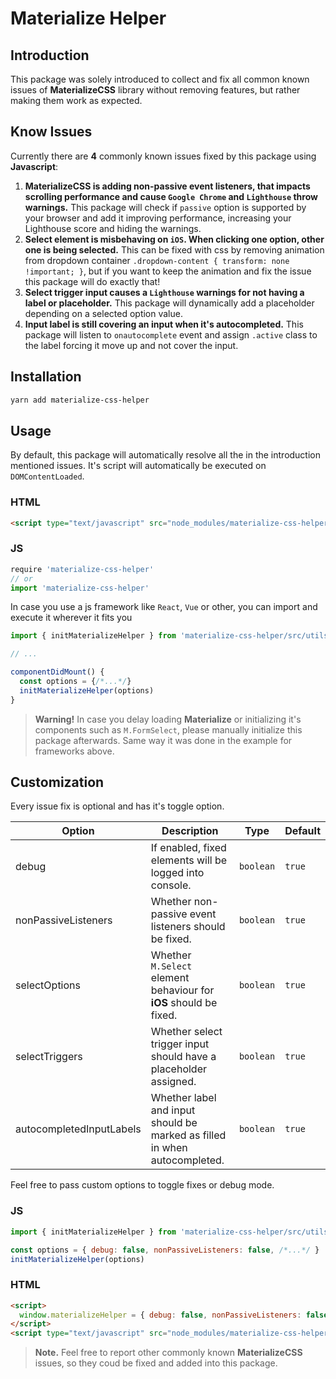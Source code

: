 # Materialize Helper

## Introduction

This package was solely introduced to collect and fix all common known issues of **MaterializeCSS** library without removing features, but rather making them work as expected.

## Know Issues

Currently there are **4** commonly known issues fixed by this package using **Javascript**:

1. **MaterializeCSS is adding non-passive event listeners, that impacts scrolling performance and cause `Google Chrome` and `Lighthouse` throw warnings.** This package will check if `passive` option is supported by your browser and add it improving performance, increasing your Lighthouse score and hiding the warnings.
2. **Select element is misbehaving on `iOS`. When clicking one option, other one is being selected.** This can be fixed with css by removing animation from dropdown container `.dropdown-content { transform: none !important; }`, but if you want to keep the animation and fix the issue this package will do exactly that!
3. **Select trigger input causes a `Lighthouse` warnings for not having a label or placeholder.** This package will dynamically add a placeholder depending on a selected option value.
4. **Input label is still covering an input when it's autocompleted.** This package will listen to `onautocomplete` event and assign `.active` class to the label forcing it move up and not cover the input.

## Installation

```bash
yarn add materialize-css-helper
```

## Usage

By default, this package will automatically resolve all the in the introduction mentioned issues. It's script will automatically be executed on `DOMContentLoaded`.

### HTML

```html
<script type="text/javascript" src="node_modules/materialize-css-helper/dist/main.js"></script>
```

### JS

```js
require 'materialize-css-helper'
// or
import 'materialize-css-helper'
```

In case you use a js framework like `React`, `Vue` or other, you can import and execute it wherever it fits you

```js
import { initMaterializeHelper } from 'materialize-css-helper/src/utils'

// ...

componentDidMount() {
  const options = {/*...*/} 
  initMaterializeHelper(options)
}
```

> **Warning!** In case you delay loading **Materialize** or initializing it's components such as `M.FormSelect`, please manually initialize this package afterwards. Same way it was done in the example for frameworks above.

## Customization

Every issue fix is optional and has it's toggle option.

| Option | Description | Type | Default |
| --- | --- | --- | --- |
| debug | If enabled, fixed elements will be logged into console. | `boolean` | `true` |
| nonPassiveListeners | Whether non-passive event listeners should be fixed. | `boolean` | `true` |
| selectOptions | Whether `M.Select` element behaviour for **iOS** should be fixed. | `boolean` | `true` |
| selectTriggers | Whether select trigger input should have a placeholder assigned. | `boolean` | `true` |
| autocompletedInputLabels | Whether label and input should be marked as filled in when autocompleted. | `boolean` | `true` |

Feel free to pass custom options to toggle fixes or debug mode.

### JS

```js
import { initMaterializeHelper } from 'materialize-css-helper/src/utils'

const options = { debug: false, nonPassiveListeners: false, /*...*/ }
initMaterializeHelper(options)
```

### HTML

```html
<script>
  window.materializeHelper = { debug: false, nonPassiveListeners: false, /*...*/ }
</script>
<script type="text/javascript" src="node_modules/materialize-css-helper/dist/main.js"></script>
```

> **Note.** Feel free to report other commonly known **MaterializeCSS** issues, so they coud be fixed and added into this package.